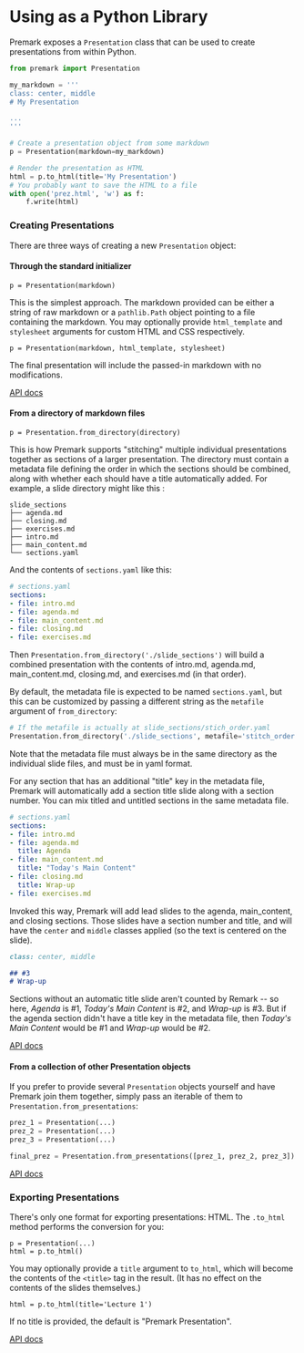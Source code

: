 # Using as a Python Library

Premark exposes a `Presentation` class that can be used to create presentations from within Python.

```python
from premark import Presentation

my_markdown = '''
class: center, middle
# My Presentation

...
'''

# Create a presentation object from some markdown
p = Presentation(markdown=my_markdown)

# Render the presentation as HTML
html = p.to_html(title='My Presentation')
# You probably want to save the HTML to a file
with open('prez.html', 'w') as f:
    f.write(html)
```

### Creating Presentations

There are three ways of creating a new `Presentation` object:

#### Through the standard initializer

```
p = Presentation(markdown)
```
This is the simplest approach.
The markdown provided can be either a string of raw markdown or a `pathlib.Path` object pointing to a file containing the markdown.
You may optionally provide `html_template` and `stylesheet` arguments for custom HTML and CSS respectively.

```
p = Presentation(markdown, html_template, stylesheet)
```

The final presentation will include the passed-in markdown with no modifications.

[API docs](api.html#premark.presentation.Presentation)

#### From a directory of markdown files

```
p = Presentation.from_directory(directory)
```

This is how Premark supports "stitching" multiple individual presentations together as sections of a larger presentation.
The directory must contain a metadata file defining the order in which the sections should be combined, along with whether each should have a title automatically added.
For example, a slide directory might like this :

```text
slide_sections
├── agenda.md
├── closing.md
├── exercises.md
├── intro.md
├── main_content.md
└── sections.yaml
```

And the contents of `sections.yaml` like this:

```yaml
# sections.yaml
sections:
- file: intro.md
- file: agenda.md
- file: main_content.md
- file: closing.md
- file: exercises.md
```

Then `Presentation.from_directory('./slide_sections')` will build a combined presentation with the contents of intro.md, agenda.md, main_content.md, closing.md, and exercises.md (in that order).


By default, the metadata file is expected to be named `sections.yaml`, but this can be customized by passing a different string as the `metafile` argument of `from_directory`:

```python
# If the metafile is actually at slide_sections/stich_order.yaml
Presentation.from_directory('./slide_sections', metafile='stitch_order.yaml')
```

Note that the metadata file must always be in the same directory as the individual slide files, and must be in yaml format.

For any section that has an additional "title" key in the metadata file, Premark will automatically add a section title slide along with a section number.
You can mix titled and untitled sections in the same metadata file.

```yaml
# sections.yaml
sections:
- file: intro.md
- file: agenda.md
  title: Agenda
- file: main_content.md
  title: "Today's Main Content"
- file: closing.md
  title: Wrap-up
- file: exercises.md
```

Invoked this way, Premark will add lead slides to the agenda, main_content, and closing sections.
Those slides have a section number and title, and will have the `center` and `middle` classes applied (so the text is centered on the slide).
```markdown
class: center, middle

## #3
# Wrap-up
```

Sections without an automatic title slide aren't counted by Remark -- so here, *Agenda* is #1, *Today's Main Content* is #2, and *Wrap-up* is #3.
But if the agenda section didn't have a title key in the metadata file, then *Today's Main Content* would be #1 and *Wrap-up* would be #2.

[API docs](api.html#premark.presentation.Presentation.from_directory)

#### From a collection of other Presentation objects

If you prefer to provide several `Presentation` objects yourself and have Premark join them together, simply pass an iterable of them to `Presentation.from_presentations`:

```python
prez_1 = Presentation(...)
prez_2 = Presentation(...)
prez_3 = Presentation(...)

final_prez = Presentation.from_presentations([prez_1, prez_2, prez_3])
```

[API docs](api.html#premark.presentation.Presentation.from_presentations)


### Exporting Presentations

There's only one format for exporting presentations: HTML.
The `.to_html` method performs the conversion for you:

```
p = Presentation(...)
html = p.to_html()
```

You may optionally provide a `title` argument to `to_html`, which will become the contents of the `<title>` tag in the result.
(It has no effect on the contents of the slides themselves.)

```
html = p.to_html(title='Lecture 1')
```

If no title is provided, the default is "Premark Presentation".

[API docs](api.html#premark.presentation.Presentation.to_html)
